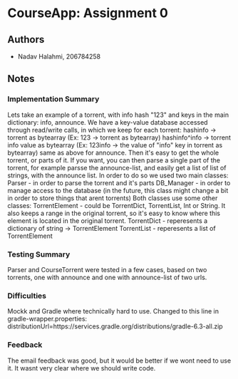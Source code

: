 # CourseApp: Assignment 0

## Authors
* Nadav Halahmi, 206784258

## Notes

### Implementation Summary
Lets take an example of a torrent, with info hash "123" and keys in the main dictionary: info, announce.
We have a key-value database accessed through read/write calls, in which we keep for each torrent:
hashinfo -> torrent as bytearray (Ex: 123 -> torrent as bytearray)
hashinfo^info -> torrent info value as bytearray (Ex: 123info -> the value of "info" key in torrent as bytearray)
same as above for announce.
Then it's easy to get the whole torrent, or parts of it. If you want, you can then parse a single part of the torrent,
for example parsse the announce-list, and easily get a list of list of strings, with the announce list.
In order to do so we used two main classes:
Parser - in order to parse the torrent and it's parts
DB_Manager - in order to manage access to the database (in the future, this class might change a bit
in order to store things that arent torrents)
Both classes use some other classes:
TorrentElement - could be TorrentDict, TorrentList, Int or String. It also keeps a range in the original torrent,
so it's easy to know where this element is located in the original torrent.
TorrentDict - reperesents a dictionary of string -> TorrentElement
TorrentList - reperesents a list of TorrentElement

### Testing Summary
Parser and CourseTorrent were tested in a few cases, based on two torrents, one with announce and one with announce-list of two urls.

### Difficulties
Mockk and Gradle where technically hard to use. 
Changed to this line in gradle-wrapper.properties: distributionUrl=https\://services.gradle.org/distributions/gradle-6.3-all.zip

### Feedback
The email feedback was good, but it would be better if we wont need to use it.
It wasnt very clear where we should write code.
